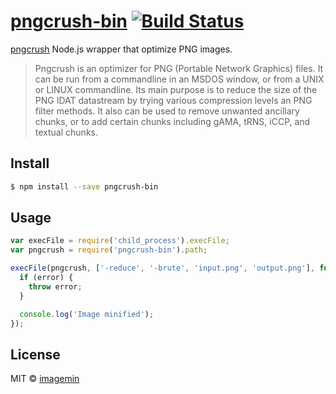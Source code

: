 # [pngcrush-bin](https://npmjs.org/package/pngcrush-bin) [![Build Status](https://travis-ci.org/imagemin/node-pngcrush-bin.svg?branch=master)](https://travis-ci.org/imagemin/pngcrush-bin)

[pngcrush](http://pmt.sourceforge.net/pngcrush/) Node.js wrapper that optimize PNG images.

> Pngcrush is an optimizer for PNG (Portable Network Graphics) files. It can be run from a commandline in an MSDOS window, or from a UNIX or LINUX commandline.
> Its main purpose is to reduce the size of the PNG IDAT datastream by trying various compression levels an PNG filter methods. It also can be used to remove unwanted ancillary chunks, or to add certain chunks including gAMA, tRNS, iCCP, and textual chunks.

## Install

```sh
$ npm install --save pngcrush-bin
```

## Usage

```js
var execFile = require('child_process').execFile;
var pngcrush = require('pngcrush-bin').path;

execFile(pngcrush, ['-reduce', '-brute', 'input.png', 'output.png'], function (error) {
  if (error) {
    throw error;
  }

  console.log('Image minified');
});
```

## License

MIT © [imagemin](https://github.com/imagemin)